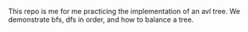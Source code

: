 This repo is me for me practicing the implementation of an avl tree. We demonstrate bfs, dfs in order, and how to balance a tree.